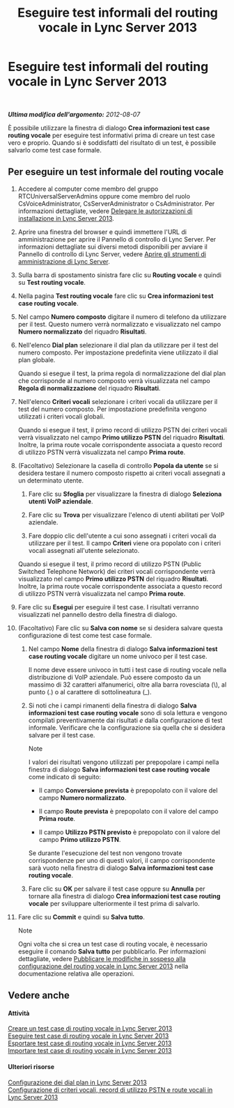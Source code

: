 ﻿---
title: Eseguire test informali del routing vocale in Lync Server 2013
TOCTitle: Eseguire test informali del routing vocale in Lync Server 2013
ms:assetid: ea0e6059-bf04-4b03-b6d3-8f5534b731e2
ms:mtpsurl: https://technet.microsoft.com/it-it/library/Gg399049(v=OCS.15)
ms:contentKeyID: 49302336
ms.date: 08/24/2015
mtps_version: v=OCS.15
ms.translationtype: HT
---

# Eseguire test informali del routing vocale in Lync Server 2013

 

_**Ultima modifica dell'argomento:** 2012-08-07_

È possibile utilizzare la finestra di dialogo **Crea informazioni test case routing vocale** per eseguire test informativi prima di creare un test case vero e proprio. Quando si è soddisfatti del risultato di un test, è possibile salvarlo come test case formale.

## Per eseguire un test informale del routing vocale

1.  Accedere al computer come membro del gruppo RTCUniversalServerAdmins oppure come membro del ruolo CsVoiceAdministrator, CsServerAdministrator o CsAdministrator. Per informazioni dettagliate, vedere [Delegare le autorizzazioni di installazione in Lync Server 2013](lync-server-2013-delegate-setup-permissions.md).

2.  Aprire una finestra del browser e quindi immettere l'URL di amministrazione per aprire il Pannello di controllo di Lync Server. Per informazioni dettagliate sui diversi metodi disponibili per avviare il Pannello di controllo di Lync Server, vedere [Aprire gli strumenti di amministrazione di Lync Server](lync-server-2013-open-lync-server-administrative-tools.md).

3.  Sulla barra di spostamento sinistra fare clic su **Routing vocale** e quindi su **Test routing vocale**.

4.  Nella pagina **Test routing vocale** fare clic su **Crea informazioni test case routing vocale**.

5.  Nel campo **Numero composto** digitare il numero di telefono da utilizzare per il test. Questo numero verrà normalizzato e visualizzato nel campo **Numero normalizzato** del riquadro **Risultati**.

6.  Nell'elenco **Dial plan** selezionare il dial plan da utilizzare per il test del numero composto. Per impostazione predefinita viene utilizzato il dial plan globale.
    
    Quando si esegue il test, la prima regola di normalizzazione del dial plan che corrisponde al numero composto verrà visualizzata nel campo **Regola di normalizzazione** del riquadro **Risultati**.

7.  Nell'elenco **Criteri vocali** selezionare i criteri vocali da utilizzare per il test del numero composto. Per impostazione predefinita vengono utilizzati i criteri vocali globali.
    
    Quando si esegue il test, il primo record di utilizzo PSTN dei criteri vocali verrà visualizzato nel campo **Primo utilizzo PSTN** del riquadro **Risultati**. Inoltre, la prima route vocale corrispondente associata a questo record di utilizzo PSTN verrà visualizzata nel campo **Prima route**.

8.  (Facoltativo) Selezionare la casella di controllo **Popola da utente** se si desidera testare il numero composto rispetto ai criteri vocali assegnati a un determinato utente.
    
    1.  Fare clic su **Sfoglia** per visualizzare la finestra di dialogo **Seleziona utenti VoIP aziendale**.
    
    2.  Fare clic su **Trova** per visualizzare l'elenco di utenti abilitati per VoIP aziendale.
    
    3.  Fare doppio clic dell'utente a cui sono assegnati i criteri vocali da utilizzare per il test. Il campo **Criteri** viene ora popolato con i criteri vocali assegnati all'utente selezionato.
    
    Quando si esegue il test, il primo record di utilizzo PSTN (Public Switched Telephone Network) dei criteri vocali corrispondente verrà visualizzato nel campo **Primo utilizzo PSTN** del riquadro **Risultati**. Inoltre, la prima route vocale corrispondente associata a questo record di utilizzo PSTN verrà visualizzata nel campo **Prima route**.

9.  Fare clic su **Esegui** per eseguire il test case. I risultati verranno visualizzati nel pannello destro della finestra di dialogo.

10. (Facoltativo) Fare clic su **Salva con nome** se si desidera salvare questa configurazione di test come test case formale.
    
    1.  Nel campo **Nome** della finestra di dialogo **Salva informazioni test case routing vocale** digitare un nome univoco per il test case.
        
        Il nome deve essere univoco in tutti i test case di routing vocale nella distribuzione di VoIP aziendale. Può essere composto da un massimo di 32 caratteri alfanumerici, oltre alla barra rovesciata (\\), al punto (.) o al carattere di sottolineatura (\_).
    
    2.  Si noti che i campi rimanenti della finestra di dialogo **Salva informazioni test case routing vocale** sono di sola lettura e vengono compilati preventivamente dai risultati *e* dalla configurazione di test informale. Verificare che la configurazione sia quella che si desidera salvare per il test case.
        

        > [!NOTE]
        > I valori dei risultati vengono utilizzati per prepopolare i campi nella finestra di dialogo <STRONG>Salva informazioni test case routing vocale</STRONG> come indicato di seguito: 
        > <UL>
        > <LI>
        > <P>Il campo <STRONG>Conversione prevista</STRONG> è prepopolato con il valore del campo <STRONG>Numero normalizzato</STRONG>.</P>
        > <LI>
        > <P>Il campo <STRONG>Route prevista</STRONG> è prepopolato con il valore del campo <STRONG>Prima route</STRONG>.</P>
        > <LI>
        > <P>Il campo <STRONG>Utilizzo PSTN previsto</STRONG> è prepopolato con il valore del campo <STRONG>Primo utilizzo PSTN</STRONG>.</P></LI></UL>Se durante l'esecuzione del test non vengono trovate corrispondenze per uno di questi valori, il campo corrispondente sarà vuoto nella finestra di dialogo <STRONG>Salva informazioni test case routing vocale</STRONG>.

    
    3.  Fare clic su **OK** per salvare il test case oppure su **Annulla** per tornare alla finestra di dialogo **Crea informazioni test case routing vocale** per sviluppare ulteriormente il test prima di salvarlo.

11. Fare clic su **Commit** e quindi su **Salva tutto**.
    

    > [!NOTE]
    > Ogni volta che si crea un test case di routing vocale, è necessario eseguire il comando <STRONG>Salva tutto</STRONG> per pubblicarlo. Per informazioni dettagliate, vedere <A href="lync-server-2013-publish-pending-changes-to-the-voice-routing-configuration.md">Pubblicare le modifiche in sospeso alla configurazione del routing vocale in Lync Server 2013</A> nella documentazione relativa alle operazioni.



## Vedere anche

#### Attività

[Creare un test case di routing vocale in Lync Server 2013](lync-server-2013-create-a-voice-routing-test-case.md)  
[Eseguire test case di routing vocale in Lync Server 2013](lync-server-2013-run-voice-routing-test-cases.md)  
[Esportare test case di routing vocale in Lync Server 2013](lync-server-2013-export-voice-routing-test-cases.md)  
[Importare test case di routing vocale in Lync Server 2013](lync-server-2013-import-voice-routing-test-cases.md)  

#### Ulteriori risorse

[Configurazione dei dial plan in Lync Server 2013](lync-server-2013-configuring-dial-plans.md)  
[Configurazione di criteri vocali, record di utilizzo PSTN e route vocali in Lync Server 2013](lync-server-2013-configuring-voice-policies-pstn-usage-records-and-voice-routes.md)


